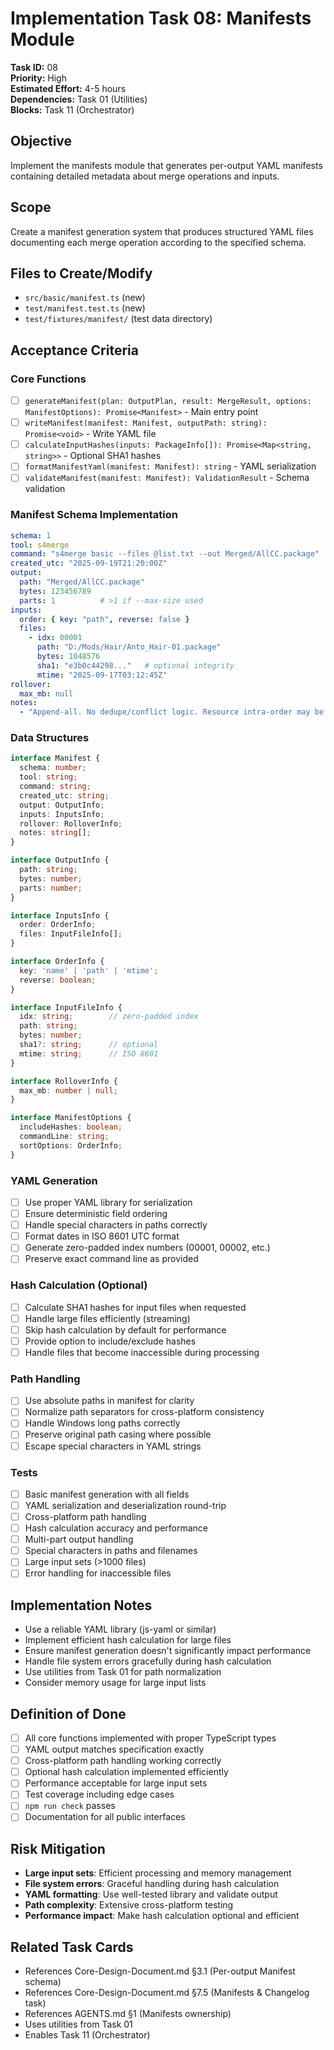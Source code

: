# Implementation Task 08: Manifests Module

**Task ID:** 08  
**Priority:** High  
**Estimated Effort:** 4-5 hours  
**Dependencies:** Task 01 (Utilities)  
**Blocks:** Task 11 (Orchestrator)  

## Objective
Implement the manifests module that generates per-output YAML manifests containing detailed metadata about merge operations and inputs.

## Scope
Create a manifest generation system that produces structured YAML files documenting each merge operation according to the specified schema.

## Files to Create/Modify
- `src/basic/manifest.ts` (new)
- `test/manifest.test.ts` (new)
- `test/fixtures/manifest/` (test data directory)

## Acceptance Criteria

### Core Functions
- [ ] `generateManifest(plan: OutputPlan, result: MergeResult, options: ManifestOptions): Promise<Manifest>` - Main entry point
- [ ] `writeManifest(manifest: Manifest, outputPath: string): Promise<void>` - Write YAML file
- [ ] `calculateInputHashes(inputs: PackageInfo[]): Promise<Map<string, string>>` - Optional SHA1 hashes
- [ ] `formatManifestYaml(manifest: Manifest): string` - YAML serialization
- [ ] `validateManifest(manifest: Manifest): ValidationResult` - Schema validation

### Manifest Schema Implementation
```yaml
schema: 1
tool: s4merge
command: "s4merge basic --files @list.txt --out Merged/AllCC.package"
created_utc: "2025-09-19T21:20:00Z"
output:
  path: "Merged/AllCC.package"
  bytes: 123456789
  parts: 1          # >1 if --max-size used
inputs:
  order: { key: "path", reverse: false }
  files:
    - idx: 00001
      path: "D:/Mods/Hair/Anto_Hair-01.package"
      bytes: 1048576
      sha1: "e3b0c44298..."   # optional integrity
      mtime: "2025-09-17T03:12:45Z"
rollover:
  max_mb: null
notes:
  - "Append‑all. No dedupe/conflict logic. Resource intra‑order may be reserialized by S4TK."
```

### Data Structures
```typescript
interface Manifest {
  schema: number;
  tool: string;
  command: string;
  created_utc: string;
  output: OutputInfo;
  inputs: InputsInfo;
  rollover: RolloverInfo;
  notes: string[];
}

interface OutputInfo {
  path: string;
  bytes: number;
  parts: number;
}

interface InputsInfo {
  order: OrderInfo;
  files: InputFileInfo[];
}

interface OrderInfo {
  key: 'name' | 'path' | 'mtime';
  reverse: boolean;
}

interface InputFileInfo {
  idx: string;        // zero-padded index
  path: string;
  bytes: number;
  sha1?: string;      // optional
  mtime: string;      // ISO 8601
}

interface RolloverInfo {
  max_mb: number | null;
}

interface ManifestOptions {
  includeHashes: boolean;
  commandLine: string;
  sortOptions: OrderInfo;
}
```

### YAML Generation
- [ ] Use proper YAML library for serialization
- [ ] Ensure deterministic field ordering
- [ ] Handle special characters in paths correctly
- [ ] Format dates in ISO 8601 UTC format
- [ ] Generate zero-padded index numbers (00001, 00002, etc.)
- [ ] Preserve exact command line as provided

### Hash Calculation (Optional)
- [ ] Calculate SHA1 hashes for input files when requested
- [ ] Handle large files efficiently (streaming)
- [ ] Skip hash calculation by default for performance
- [ ] Provide option to include/exclude hashes
- [ ] Handle files that become inaccessible during processing

### Path Handling
- [ ] Use absolute paths in manifest for clarity
- [ ] Normalize path separators for cross-platform consistency
- [ ] Handle Windows long paths correctly
- [ ] Preserve original path casing where possible
- [ ] Escape special characters in YAML strings

### Tests
- [ ] Basic manifest generation with all fields
- [ ] YAML serialization and deserialization round-trip
- [ ] Cross-platform path handling
- [ ] Hash calculation accuracy and performance
- [ ] Multi-part output handling
- [ ] Special characters in paths and filenames
- [ ] Large input sets (>1000 files)
- [ ] Error handling for inaccessible files

## Implementation Notes
- Use a reliable YAML library (js-yaml or similar)
- Implement efficient hash calculation for large files
- Ensure manifest generation doesn't significantly impact performance
- Handle file system errors gracefully during hash calculation
- Use utilities from Task 01 for path normalization
- Consider memory usage for large input lists

## Definition of Done
- [ ] All core functions implemented with proper TypeScript types
- [ ] YAML output matches specification exactly
- [ ] Cross-platform path handling working correctly
- [ ] Optional hash calculation implemented efficiently
- [ ] Performance acceptable for large input sets
- [ ] Test coverage including edge cases
- [ ] `npm run check` passes
- [ ] Documentation for all public interfaces

## Risk Mitigation
- **Large input sets**: Efficient processing and memory management
- **File system errors**: Graceful handling during hash calculation
- **YAML formatting**: Use well-tested library and validate output
- **Path complexity**: Extensive cross-platform testing
- **Performance impact**: Make hash calculation optional and efficient

## Related Task Cards
- References Core-Design-Document.md §3.1 (Per-output Manifest schema)
- References Core-Design-Document.md §7.5 (Manifests & Changelog task)
- References AGENTS.md §1 (Manifests ownership)
- Uses utilities from Task 01
- Enables Task 11 (Orchestrator)
